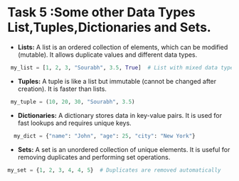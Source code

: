 # Task 5 :Some other Data Types List,Tuples,Dictionaries and Sets.

- **Lists:** A list is an ordered collection of elements, which can be modified (mutable). It allows duplicate values and different data types.

 ```py
  my_list = [1, 2, 3, "Sourabh", 3.5, True]  # List with mixed data types

  ``` 

- **Tuples:** A tuple is like a list but immutable (cannot be changed after creation). It is faster than lists.
  
```py
 my_tuple = (10, 20, 30, "Sourabh", 3.5)

``` 

- **Dictionaries:** A dictionary stores data in key-value pairs. It is used for fast lookups and requires unique keys.
```py
  my_dict = {"name": "John", "age": 25, "city": "New York"}
``` 
  
- **Sets:** A set is an unordered collection of unique elements. It is useful for removing duplicates and performing set operations.
```py
my_set = {1, 2, 3, 4, 4, 5}  # Duplicates are removed automatically

``` 
